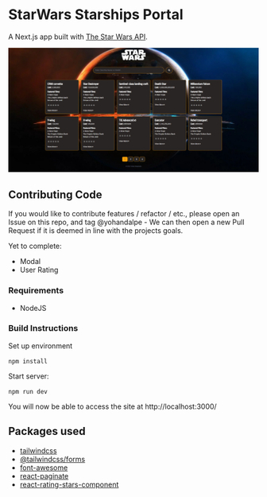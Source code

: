 # StarWars Starships Portal

A Next.js app built with [The Star Wars API](https://swapi.dev/documentation).

![Screenshot](screenshot.png)

## Contributing Code

If you would like to contribute features / refactor / etc., please open an Issue on this repo, and tag @yohandalpe - We can then open a new Pull Request if it is deemed in line with the projects goals.

Yet to complete:

* Modal
* User Rating

### Requirements

 * NodeJS

### Build Instructions

Set up environment
```
npm install
```

Start server:
```
npm run dev
```

You will now be able to access the site at http://localhost:3000/

## Packages used
- [tailwindcss](https://tailwindcss.com/docs/installation)
- [@tailwindcss/forms](https://www.npmjs.com/package/@tailwindcss/forms)
- [font-awesome](https://www.npmjs.com/package/font-awesome)
- [react-paginate](https://www.npmjs.com/package/react-paginate)
- [react-rating-stars-component](https://www.npmjs.com/package/react-rating-stars-component)